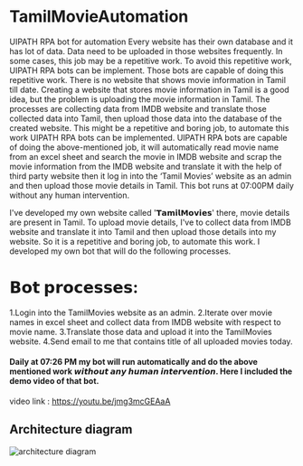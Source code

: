 # TamilMovieAutomation
UIPATH RPA bot for automation
Every website has their own database and it has lot of data. Data need to be uploaded in those websites frequently. In some cases, this job may be a repetitive work. To avoid this repetitive work, UIPATH RPA bots can be implement. Those bots are capable of doing this repetitive work. There is no website that shows movie information in Tamil till date. Creating a website that stores movie information in Tamil is a good idea, but the problem is uploading the movie information in Tamil. The processes are collecting data from IMDB website and translate those collected data into Tamil, then upload those data into the database of the created website. This might be a repetitive and boring job, to automate this work UIPATH RPA bots can be implemented. UIPATH RPA bots are capable of doing the above-mentioned job, it will automatically read movie name from an excel sheet and search the movie in IMDB website and scrap the movie information from the IMDB website and translate it with the help of third party website then it log in into the ‘Tamil Movies’ website as an admin and then upload those movie details in Tamil. This bot runs at 07:00PM daily without any human intervention.

I've developed my own website called '𝗧𝗮𝗺𝗶𝗹𝗠𝗼𝘃𝗶𝗲𝘀' there, movie details are present in Tamil. To upload movie details, I've to collect data from IMDB website and translate it into Tamil and then upload those details into my website. So it is a repetitive and boring job, to automate this work. I developed my own bot that will do the following processes.

# 𝗕𝗼𝘁 𝗽𝗿𝗼𝗰𝗲𝘀𝘀𝗲𝘀:
1.Login into the TamilMovies website as an admin.
2.Iterate over movie names in excel sheet and collect data from IMDB website with respect to movie name.
3.Translate those data and upload it into the TamilMovies website.
4.Send email to me that contains title of all uploaded movies today.

#### Daily at 07:26 PM my bot will run automatically and do the above mentioned work 𝙬𝙞𝙩𝙝𝙤𝙪𝙩 𝙖𝙣𝙮 𝙝𝙪𝙢𝙖𝙣 𝙞𝙣𝙩𝙚𝙧𝙫𝙚𝙣𝙩𝙞𝙤𝙣. Here I included the demo video of that bot.
video link : https://youtu.be/jmg3mcGEAaA

## Architecture diagram
![architecture diagram](https://user-images.githubusercontent.com/75019244/204228941-365296ca-7e89-4c0a-a224-a170a5b6fcbe.png)
